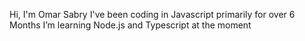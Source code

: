 Hi, I'm Omar Sabry
 I've been coding in Javascript primarily for over 6 Months
 I’m learning Node.js and Typescript at the moment
